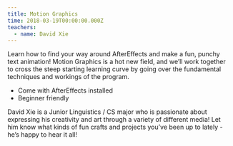 ```yaml
---
title: Motion Graphics
time: 2018-03-19T00:00:00.000Z
teachers:
  - name: David Xie
---
```


Learn how to find your way around AfterEffects and make a fun, punchy text animation! Motion Graphics is a hot new field, and we’ll work together to cross the steep starting learning curve by going over the fundamental techniques and workings of the program.

- Come with AfterEffects installed
- Beginner friendly

David Xie is a Junior Linguistics / CS major who is passionate about expressing his creativity and art through a variety of different media! Let him know what kinds of fun crafts and projects you’ve been up to lately - he’s happy to hear it all!
